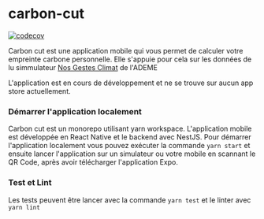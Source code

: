 # carbon-cut

[![codecov](https://codecov.io/gh/FabienCH/carbon-cut/branch/main/graph/badge.svg?token=6Q5F6OU15P)](https://codecov.io/gh/FabienCH/carbon-cut)

Carbon cut est une application mobile qui vous permet de calculer votre empreinte carbone personnelle. Elle s'appuie pour cela sur les données de lu simmulateur [Nos Gestes Climat](https://nosgestesclimat.fr/) de l'ADEME

L'application est en cours de développement et ne se trouve sur aucun app store actuellement.

### Démarrer l'application localement

Carbon cut est un monorepo utilisant yarn workspace. L'application mobile est développée en React Native et le backend avec NestJS.
Pour démarrer l'application localement vous pouvez exécuter la commande `yarn start` et ensuite lancer l'application sur un simulateur ou votre mobile en scannant le QR Code, après avoir télécharger l'application Expo.

### Test et Lint
Les tests peuvent être lancer avec la commande `yarn test` et le linter avec `yarn lint`
